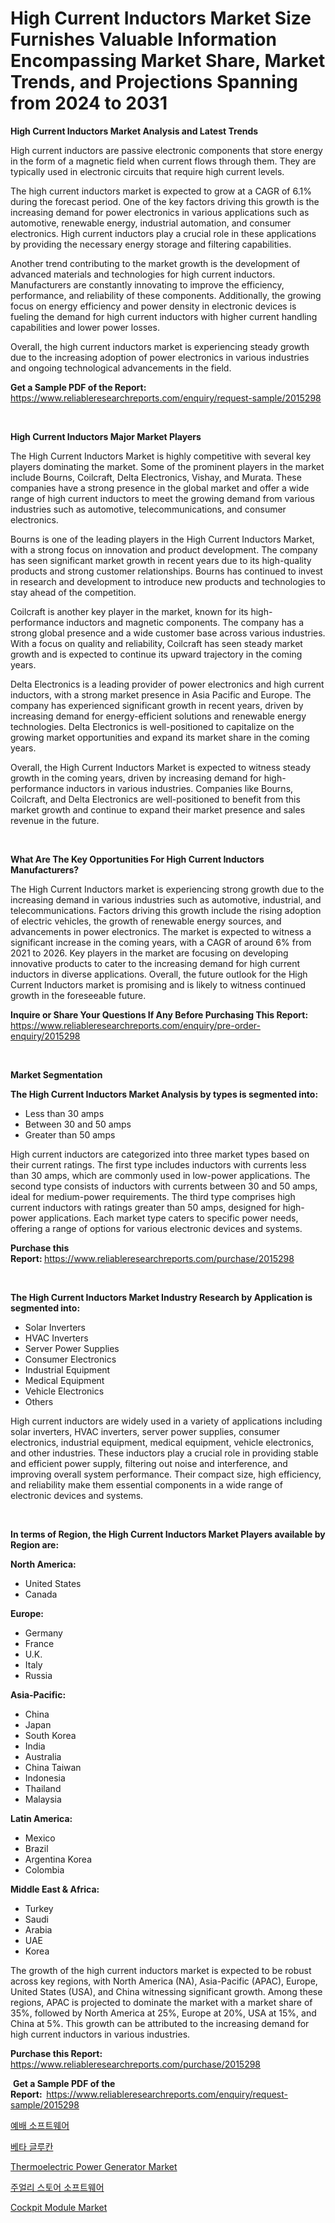 <p><h1>High Current Inductors Market Size Furnishes Valuable Information Encompassing Market Share, Market Trends, and Projections Spanning from 2024 to 2031</h1></p><p><strong>High Current Inductors Market Analysis and Latest Trends</strong></p>
<p><p>High current inductors are passive electronic components that store energy in the form of a magnetic field when current flows through them. They are typically used in electronic circuits that require high current levels.</p><p>The high current inductors market is expected to grow at a CAGR of 6.1% during the forecast period. One of the key factors driving this growth is the increasing demand for power electronics in various applications such as automotive, renewable energy, industrial automation, and consumer electronics. High current inductors play a crucial role in these applications by providing the necessary energy storage and filtering capabilities.</p><p>Another trend contributing to the market growth is the development of advanced materials and technologies for high current inductors. Manufacturers are constantly innovating to improve the efficiency, performance, and reliability of these components. Additionally, the growing focus on energy efficiency and power density in electronic devices is fueling the demand for high current inductors with higher current handling capabilities and lower power losses.</p><p>Overall, the high current inductors market is experiencing steady growth due to the increasing adoption of power electronics in various industries and ongoing technological advancements in the field.</p></p>
<p><strong>Get a Sample PDF of the Report:&nbsp;</strong> <a href="https://www.reliableresearchreports.com/enquiry/request-sample/2015298">https://www.reliableresearchreports.com/enquiry/request-sample/2015298</a></p>
<p>&nbsp;</p>
<p><strong>High Current Inductors Major Market Players</strong></p>
<p><p>The High Current Inductors Market is highly competitive with several key players dominating the market. Some of the prominent players in the market include Bourns, Coilcraft, Delta Electronics, Vishay, and Murata. These companies have a strong presence in the global market and offer a wide range of high current inductors to meet the growing demand from various industries such as automotive, telecommunications, and consumer electronics.</p><p>Bourns is one of the leading players in the High Current Inductors Market, with a strong focus on innovation and product development. The company has seen significant market growth in recent years due to its high-quality products and strong customer relationships. Bourns has continued to invest in research and development to introduce new products and technologies to stay ahead of the competition.</p><p>Coilcraft is another key player in the market, known for its high-performance inductors and magnetic components. The company has a strong global presence and a wide customer base across various industries. With a focus on quality and reliability, Coilcraft has seen steady market growth and is expected to continue its upward trajectory in the coming years.</p><p>Delta Electronics is a leading provider of power electronics and high current inductors, with a strong market presence in Asia Pacific and Europe. The company has experienced significant growth in recent years, driven by increasing demand for energy-efficient solutions and renewable energy technologies. Delta Electronics is well-positioned to capitalize on the growing market opportunities and expand its market share in the coming years.</p><p>Overall, the High Current Inductors Market is expected to witness steady growth in the coming years, driven by increasing demand for high-performance inductors in various industries. Companies like Bourns, Coilcraft, and Delta Electronics are well-positioned to benefit from this market growth and continue to expand their market presence and sales revenue in the future.</p></p>
<p>&nbsp;</p>
<p><strong>What Are The Key Opportunities For High Current Inductors Manufacturers?</strong></p>
<p><p>The High Current Inductors market is experiencing strong growth due to the increasing demand in various industries such as automotive, industrial, and telecommunications. Factors driving this growth include the rising adoption of electric vehicles, the growth of renewable energy sources, and advancements in power electronics. The market is expected to witness a significant increase in the coming years, with a CAGR of around 6% from 2021 to 2026. Key players in the market are focusing on developing innovative products to cater to the increasing demand for high current inductors in diverse applications. Overall, the future outlook for the High Current Inductors market is promising and is likely to witness continued growth in the foreseeable future.</p></p>
<p><strong>Inquire or Share Your Questions If Any Before Purchasing This Report:</strong> <a href="https://www.reliableresearchreports.com/enquiry/pre-order-enquiry/2015298">https://www.reliableresearchreports.com/enquiry/pre-order-enquiry/2015298</a></p>
<p>&nbsp;</p>
<p><strong>Market Segmentation</strong></p>
<p><strong>The High Current Inductors Market Analysis by types is segmented into:</strong></p>
<p><ul><li>Less than 30 amps</li><li>Between 30 and 50 amps</li><li>Greater than 50 amps</li></ul></p>
<p><p>High current inductors are categorized into three market types based on their current ratings. The first type includes inductors with currents less than 30 amps, which are commonly used in low-power applications. The second type consists of inductors with currents between 30 and 50 amps, ideal for medium-power requirements. The third type comprises high current inductors with ratings greater than 50 amps, designed for high-power applications. Each market type caters to specific power needs, offering a range of options for various electronic devices and systems.</p></p>
<p><strong>Purchase this Report:&nbsp;</strong><a href="https://www.reliableresearchreports.com/purchase/2015298">https://www.reliableresearchreports.com/purchase/2015298</a></p>
<p>&nbsp;</p>
<p><strong>The High Current Inductors Market Industry Research by Application is segmented into:</strong></p>
<p><ul><li>Solar Inverters</li><li>HVAC Inverters</li><li>Server Power Supplies</li><li>Consumer Electronics</li><li>Industrial Equipment</li><li>Medical Equipment</li><li>Vehicle Electronics</li><li>Others</li></ul></p>
<p><p>High current inductors are widely used in a variety of applications including solar inverters, HVAC inverters, server power supplies, consumer electronics, industrial equipment, medical equipment, vehicle electronics, and other industries. These inductors play a crucial role in providing stable and efficient power supply, filtering out noise and interference, and improving overall system performance. Their compact size, high efficiency, and reliability make them essential components in a wide range of electronic devices and systems.</p></p>
<p>&nbsp;</p>
<p><strong>In terms of Region, the High Current Inductors Market Players available by Region are:</strong></p>
<p>
    <p> <strong> North America: </strong>
        <ul>
            <li>United States</li>
            <li>Canada</li>
        </ul>
        </p> 
    <p> <strong> Europe: </strong>
        <ul>
            <li>Germany</li>
            <li>France</li>
            <li>U.K.</li>
            <li>Italy</li>
            <li>Russia</li>
        </ul>
        </p> 
    <p> <strong> Asia-Pacific: </strong>
        <ul>
            <li>China</li>
            <li>Japan</li>
            <li>South Korea</li>
            <li>India</li>
            <li>Australia</li>
            <li>China Taiwan</li>
            <li>Indonesia</li>
            <li>Thailand</li>
            <li>Malaysia</li>
        </ul>
        </p> 
    <p> <strong> Latin America: </strong>
        <ul>
            <li>Mexico</li>
            <li>Brazil</li>
            <li>Argentina Korea</li>
            <li>Colombia</li>
        </ul>
        </p> 
    <p> <strong> Middle East & Africa: </strong>
        <ul>
            <li>Turkey</li>
            <li>Saudi</li>
            <li>Arabia</li>
            <li>UAE</li>
            <li>Korea</li>
        </ul>
    </p>
    </p>
<p><p>The growth of the high current inductors market is expected to be robust across key regions, with North America (NA), Asia-Pacific (APAC), Europe, United States (USA), and China witnessing significant growth. Among these regions, APAC is projected to dominate the market with a market share of 35%, followed by North America at 25%, Europe at 20%, USA at 15%, and China at 5%. This growth can be attributed to the increasing demand for high current inductors in various industries.</p></p>
<p><strong>Purchase this Report: </strong><a href="https://www.reliableresearchreports.com/purchase/2015298">https://www.reliableresearchreports.com/purchase/2015298</a></p>
<p>&nbsp;<strong>Get a Sample PDF of the Report:&nbsp;&nbsp;</strong><a href="https://www.reliableresearchreports.com/enquiry/request-sample/2015298">https://www.reliableresearchreports.com/enquiry/request-sample/2015298</a></p>
<p><strong></strong></p>
<p><p><a href="https://github.com/vsckjg50460/Market-Research-Report-List-1/blob/main/523875411324.md">예배 소프트웨어</a></p><p><a href="https://medium.com/@markkautzer2023_48478/%EB%B2%A0%ED%83%80-%EA%B8%80%EB%A3%A8%EC%B9%B8-%EC%8B%9C%EC%9E%A5-%EB%B6%84%EC%84%9D-cagr-%EC%8B%9C%EC%9E%A5-%EC%84%B8%EB%B6%84%ED%99%94-%EB%B0%8F-%EC%84%B8%EA%B3%84-%EC%82%B0%EC%97%85-%EA%B0%9C%EC%9A%94-f9e22446d7cb">베타 글루칸</a></p><p><a href="https://github.com/lubmix/Market-Research-Report-List-2/blob/main/thermoelectric-power-generator-market.md">Thermoelectric Power Generator Market</a></p><p><a href="https://github.com/akzkkws047661437/Market-Research-Report-List-1/blob/main/238979211323.md">주얼리 스토어 소프트웨어</a></p><p><a href="https://issuu.com/reportprime-2/docs/cockpit-module-market-size-2030.pptx">Cockpit Module Market</a></p></p>
